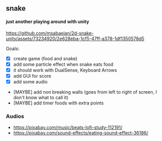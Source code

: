 ## snake
#### just another playing around with unity



https://github.com/msabaeian/2d-snake-unity/assets/73234920/2e628eba-1cf5-47ff-a378-1df1350578d5



Goals:
- [x] create game (food and snake)
- [x] add some particle effect when snake eats food
- [x] it should work with DualSense, Keyboard Arrows
- [x] add GUI for score
- [x] add some audio
- [MAYBE] add non breaking walls (goes from left to right of screen, I don't know what to call it)
- [MAYBE] add timer foods with extra points

### Audios

- https://pixabay.com/music/beats-lofi-study-112191/
- https://pixabay.com/sound-effects/eating-sound-effect-36186/

